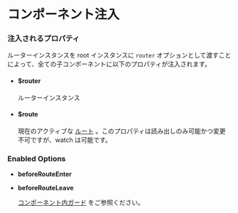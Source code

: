 # コンポーネント注入

### 注入されるプロパティ

ルーターインスタンスを root インスタンスに `router` オプションとして渡すことによって、全ての子コンポーネントに以下のプロパティが注入されます。

- #### $router

  ルーターインスタンス

- #### $route

  現在のアクティブな [ルート](route-object.md) 。このプロパティは読み出しのみ可能かつ変更不可ですが、watch は可能です。

### Enabled Options

- **beforeRouteEnter**
- **beforeRouteLeave**

  [コンポーネント内ガード](../advanced/navigation-guards.md#incomponent-guards) をご参照ください。
